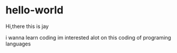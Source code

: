 # hello-world

Hi,there this is jay

i wanna learn coding im interested alot on this coding of programing languages
